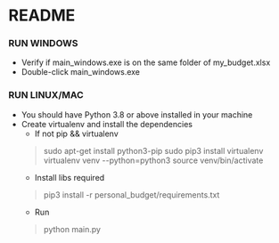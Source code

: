 # README #

### RUN WINDOWS
* Verify if main_windows.exe is on the same folder of my_budget.xlsx 
* Double-click main_windows.exe

### RUN LINUX/MAC
* You should have Python 3.8 or above installed in your machine
* Create virtualenv and install the dependencies
  * If not pip && virtualenv
   > sudo apt-get install python3-pip
   > sudo pip3 install virtualenv 
   > virtualenv venv --python=python3
   > source venv/bin/activate
  * Install libs required
   > pip3 install -r personal_budget/requirements.txt
  * Run 
   > python main.py

